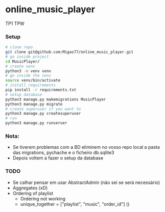 # online_music_player
TP1 TPW

### Setup
```bash
# clone repo 
git clone git@github.com:Migas77/online_music_player.git
# go inside project 
cd MusicPlayer/
# create venv
python3 -m venv venv
# go inside the venv
source venv/bin/activate
# install requirements
pip install -r requirements.txt
# setup database
python3 manage.py makemigrations MusicPlayer
python3 manage.py migrate
# create superuser if you want to
python3 manage.py createsuperuser
# run
python3 manage.py runserver
```

### Nota:
  - Se tiverem problemas com a BD eliminem no vosso repo local a pasta das migrations, pychache e o ficheiro db.sqlite3
  - Depois voltem a fazer o setup da database

### TODO
  - Se calhar pensar em usar AbstractAdmin (não sei se será necessário)
  - Aggregates (xD)
  - Ordering of playlist
    - Ordering not working
    - unique_together = ["playlist", "music", "order_id"] ()
